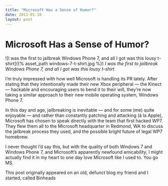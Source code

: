 ```yaml
---
title: "Microsoft Has a Sense of Humor?"
date: 2011-01-18
layout: post
---
```


# Microsoft Has a Sense of Humor?

![I was the first to jailbreak Windows Phone 7, and all I got was this lousy t-shirt]({% asset_path windows-7-t-shirt.jpg %})
*I was the first to jailbreak Windows Phone 7, and all I got was this lousy t-shirt*

I’m truly impressed with how well Microsoft is handling its PR lately. After stating that they intentionally made their new Xbox peripheral — the Kinect — hackable and encouraging users to bend it to their will, they’re now taking a similar approach to their new mobile operating system, Windows Phone 7.

In this day and age, jailbreaking is inevitable — and for some (me) quite enjoyable — and rather than constantly patching and attacking (à la Apple), Microsoft has chosen to speak directly with the team that first hacked WP7. They flew them all to the Microsoft headquarter in Redmond, WA to discuss the jailbreak process they used, and the possible bright future of legal WP7 homebrew.

I never thought I’d say this, but with the quality of both Windows 7 and Windows Phone 7, and Microsoft’s apparently newfound amicability, I might actually find it in my heart to one day love Microsoft like I used to. You go MS.

This post originally appeared on an old, defunct blog my friend and I started, called Binheads
